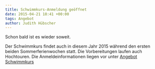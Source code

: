 ```yaml
---
title: Schwimmkurs-Anmeldung geöffnet
date: 2015-04-21 18:41 +00:00
tags: Angebot
author: Judith Hübscher
---
```


Schon bald ist es wieder soweit. 

Der Schwimmkurs findet auch in diesem Jahr 2015 während den ersten beiden Sommerferienwochen statt. Die Vorbereitungen laufen auch Hochtouren. Die Anmeldeinformationen liegen vor unter [Angebot Schwimmkurs](/angebot/#Schwimmkurs)
